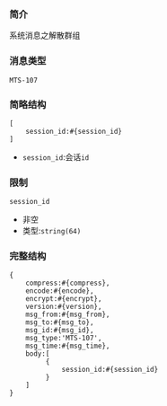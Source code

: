 ### 简介

系统消息之解散群组

### 消息类型

`MTS-107`

### 简略结构
```
[
    session_id:#{session_id}
]
```
- `session_id`:会话`id`

### 限制

`session_id`
- 非空
- 类型:`string(64)`

### 完整结构
```
{
    compress:#{compress},
    encode:#{encode},
    encrypt:#{encrypt},
    version:#{version},
    msg_from:#{msg_from},
    msg_to:#{msg_to},
    msg_id:#{msg_id},
    msg_type:'MTS-107',
    msg_time:#{msg_time},
    body:[
         {
             session_id:#{session_id}
         }
    ]
}
```
